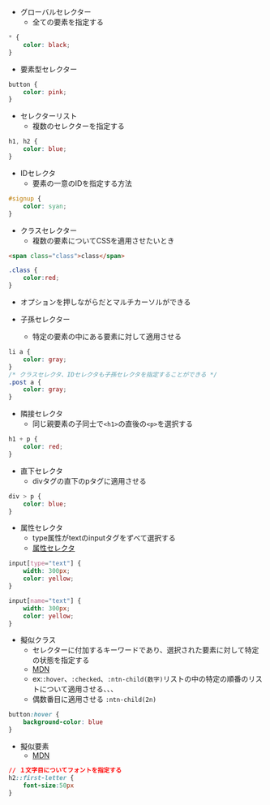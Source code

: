 - グローバルセレクター
  - 全ての要素を指定する

```css
* {
    color: black;
}
```

- 要素型セレクター

```css
button {
    color: pink;
}
```

- セレクターリスト
  - 複数のセレクターを指定する

```css
h1, h2 {
    color: blue;
}
```

- IDセレクタ
  - 要素の一意のIDを指定する方法

```css
#signup {
    color: syan;
}
```

- クラスセレクター
  - 複数の要素についてCSSを適用させたいとき

```html
<span class="class">class</span>
```

```css
.class {
    color:red;
}
```

- オプションを押しながらだとマルチカーソルができる

- 子孫セレクター
  - 特定の要素の中にある要素に対して適用させる

```css
li a {
    color: gray;
}
/* クラスセレクタ、IDセレクタも子孫セレクタを指定することができる */
.post a {
    color: gray;
}
```

- 隣接セレクタ
  - 同じ親要素の子同士で`<h1>`の直後の`<p>`を選択する

```css
h1 + p {
    color: red;
}
```

- 直下セレクタ
  - divタグの直下のpタグに適用させる

```css
div > p {
    color: blue;
}
```

- 属性セレクタ
  - type属性がtextのinputタグをずべて選択する
  - [属性セレクタ](https://developer.mozilla.org/ja/docs/Web/CSS/Attribute_selectors)

```css
input[type="text"] {
    width: 300px;
    color: yellow;
}

input[name="text"] {
    width: 300px;
    color: yellow;
}
```

- 擬似クラス
  - セレクターに付加するキーワードであり、選択された要素に対して特定の状態を指定する
  - [MDN](https://developer.mozilla.org/ja/docs/Web/CSS/Pseudo-classes#:~:text=CSS%20%E3%81%AE%E6%93%AC%E4%BC%BC%E3%82%AF%E3%83%A9%E3%82%B9%20)
  - ex:`:hover`、`:checked`、`:ntn-child(数字)`リストの中の特定の順番のリストについて適用させる、、、
  - 偶数番目に適用させる `:ntn-child(2n)`

```css
button:hover {
    background-color: blue
}
```

- 擬似要素
  - [MDN](https://developer.mozilla.org/ja/docs/Web/CSS/Pseudo-elements#:~:text=CSS%20%E3%81%AE%20%E6%93%AC%E4%BC%BC%E8%A6%81%E7%B4%A0%20)

```css
// １文字目についてフォントを指定する
h2::first-letter {
    font-size:50px
}
```
